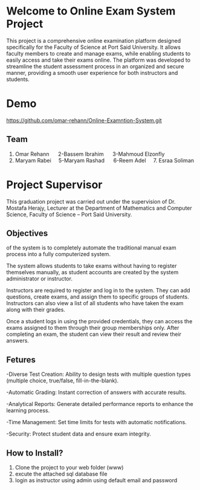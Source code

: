# Welcome to Online Exam System Project
This project is a comprehensive online examination platform designed specifically for the Faculty of Science at Port Said University. It allows faculty members to create and manage exams, while enabling students to easily access and take their exams online.
The platform was developed to streamline the student assessment process in an organized and secure manner, providing a smooth user experience for both instructors and students.
# Demo
https://github.com/omar-rehann/Online-Examntion-System.git
## Team

1. Omar Rehann &nbsp;&nbsp;&nbsp;&nbsp;  2-Bassem Ibrahim &nbsp;&nbsp;&nbsp;&nbsp; 3-Mahmoud Elzonfly  
4. Maryam Rabei &nbsp;&nbsp;&nbsp;&nbsp;5-Maryam Rashad &nbsp;&nbsp;&nbsp;&nbsp;   6-Reem Adel  &nbsp;&nbsp;&nbsp;&nbsp;7. Esraa Soliman


# Project Supervisor
This graduation project was carried out under the supervision of
Dr. Mostafa Herajy,
Lecturer at the Department of Mathematics and Computer Science,
Faculty of Science – Port Said University.
## Objectives 	
 of the system is to completely automate the traditional manual exam process into a fully computerized system.

The system allows students to take exams without having to register themselves manually, as student accounts are created by the system administrator or instructor.

Instructors are required to register and log in to the system. They can add questions, create exams, and assign them to specific groups of students. Instructors can also view a list of all students who have taken the exam along with their grades.

Once a student logs in using the provided credentials, they can access the exams assigned to them through their group memberships only. After completing an exam, the student can view their result and review their answers.

## Fetures
-Diverse Test Creation: Ability to design tests with multiple question types (multiple choice, true/false, fill-in-the-blank).



-Automatic Grading: Instant correction of answers with accurate results.



-Analytical Reports: Generate detailed performance reports to enhance the learning process.



-Time Management: Set time limits for tests with automatic notifications.



-Security: Protect student data and ensure exam integrity.

## How to Install?
1. Clone the project to your web folder (www)
2. excute the attached sql database file
3. login as instructor using admin using default email and password




